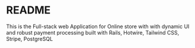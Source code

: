 # README

This is the Full-stack web Application for Online store with with dynamic UI and robust payment processing built with Rails, Hotwire, Tailwind CSS, Stripe, PostgreSQL

